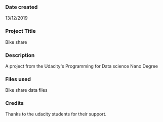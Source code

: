 ### Date created
13/12/2019

### Project Title
Bike share

### Description
A project from the Udacity's Programming for Data science Nano Degree

### Files used
Bike share data files

### Credits
Thanks to the udacity students for their support.

